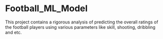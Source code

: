 # Football_ML_Model
This project contains a rigorous analysis of predicting the overall ratings of the football players using various parameters like skill, shooting, dribbling and etc.<br>
